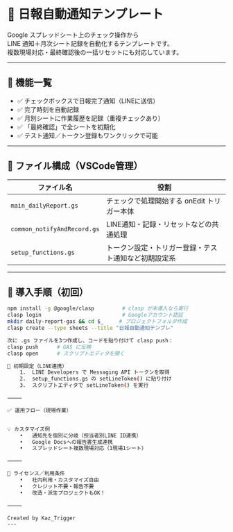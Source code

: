 # 📝 日報自動通知テンプレート

Google スプレッドシート上のチェック操作から  
LINE 通知＋月次シート記録を自動化するテンプレートです。  
複数現場対応・最終確認後の一括リセットにも対応しています。

---

## 🔧 機能一覧

- ✅ チェックボックスで日報完了通知（LINEに送信）
- ✅ 完了時刻を自動記録
- ✅ 月別シートに作業履歴を記録（重複チェックあり）
- ✅ 「最終確認」で全シートを初期化
- ✅ テスト通知／トークン登録もワンクリックで可能

---

## 📁 ファイル構成（VSCode管理）

| ファイル名 | 役割 |
|------------|------|
| `main_dailyReport.gs` | チェックで処理開始する onEdit トリガー本体 |
| `common_notifyAndRecord.gs` | LINE通知・記録・リセットなどの共通処理 |
| `setup_functions.gs` | トークン設定・トリガー登録・テスト通知など初期設定系 |

---

## 🚀 導入手順（初回）

```bash
npm install -g @google/clasp         # clasp が未導入なら実行
clasp login                          # Googleアカウント認証
mkdir daily-report-gas && cd $_     # プロジェクトフォルダ作成
clasp create --type sheets --title "日報自動通知テンプレ"

次に .gs ファイルを3つ作成し、コードを貼り付けて clasp push：
clasp push      # GAS に反映
clasp open      # スクリプトエディタを開く

🔐 初期設定（LINE連携）
	1.	LINE Developers で Messaging API トークンを取得
	2.	setup_functions.gs の setLineToken() に貼り付け
	3.	スクリプトエディタで setLineToken() を実行

⸻

✅ 運用フロー（現場作業）


💡 カスタマイズ例
	•	通知先を個別に分岐（担当者別LINE ID連携）
	•	Google Docsへの報告書生成連携
	•	スプレッドシート複数現場対応（1現場1シート）

⸻

📝 ライセンス／利用条件
	•	社内利用・カスタマイズ自由
	•	クレジット不要・報告不要
	•	改造・派生プロジェクトもOK！

⸻

Created by Kaz_Trigger
---
